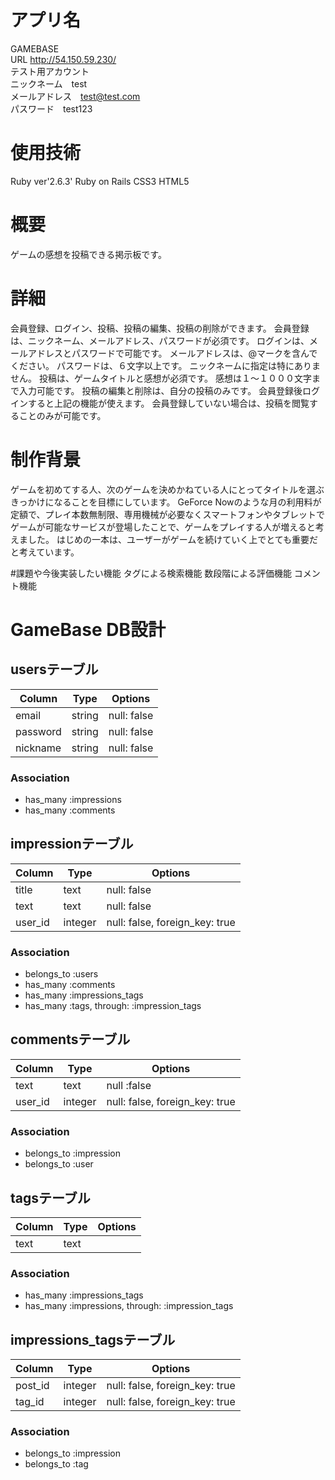 # アプリ名
GAMEBASE  
URL http://54.150.59.230/  
テスト用アカウント  
ニックネーム　test  
メールアドレス　test@test.com  
パスワード　test123

# 使用技術
Ruby ver'2.6.3'
Ruby on Rails
CSS3
HTML5

# 概要
ゲームの感想を投稿できる掲示板です。

# 詳細
会員登録、ログイン、投稿、投稿の編集、投稿の削除ができます。
会員登録は、ニックネーム、メールアドレス、パスワードが必須です。
ログインは、メールアドレスとパスワードで可能です。
メールアドレスは、@マークを含んでください。
パスワードは、６文字以上です。
ニックネームに指定は特にありません。
投稿は、ゲームタイトルと感想が必須です。
感想は１〜１０００文字まで入力可能です。
投稿の編集と削除は、自分の投稿のみです。
会員登録後ログインすると上記の機能が使えます。
会員登録していない場合は、投稿を閲覧することのみが可能です。

# 制作背景
ゲームを初めてする人、次のゲームを決めかねている人にとってタイトルを選ぶきっかけになることを目標にしています。
GeForce Nowのような月の利用料が定額で、プレイ本数無制限、専用機械が必要なくスマートフォンやタブレットでゲームが可能なサービスが登場したことで、ゲームをプレイする人が増えると考えました。
はじめの一本は、ユーザーがゲームを続けていく上でとても重要だと考えています。

#課題や今後実装したい機能
タグによる検索機能
数段階による評価機能
コメント機能

# GameBase DB設計
## usersテーブル
|Column|Type|Options|
|------|----|-------|
|email|string|null: false|
|password|string|null: false|
|nickname|string|null: false|
### Association
- has_many :impressions
- has_many :comments

## impressionテーブル
|Column|Type|Options|
|------|----|-------|
|title|text|null: false|
|text|text|null: false|
|user_id|integer|null: false, foreign_key: true|
### Association
- belongs_to :users
- has_many :comments
- has_many :impressions_tags
- has_many :tags, through: :impression_tags



## commentsテーブル
|Column|Type|Options|
|------|----|-------|
|text|text|null :false|
|user_id|integer|null: false, foreign_key: true|
### Association
- belongs_to :impression
- belongs_to :user


## tagsテーブル
Column|Type|Options|
|------|----|-------|
|text|text||
### Association
- has_many :impressions_tags
- has_many :impressions, through: :impression_tags


## impressions_tagsテーブル
|Column|Type|Options|
|------|----|-------|
|post_id|integer|null: false, foreign_key: true|
|tag_id|integer|null: false, foreign_key: true|
### Association
- belongs_to :impression
- belongs_to :tag
